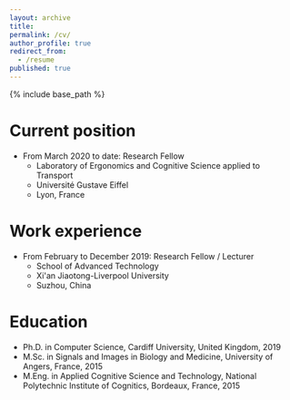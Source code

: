```yaml
---
layout: archive
title: 
permalink: /cv/
author_profile: true
redirect_from:
  - /resume
published: true
---
```


{% include base_path %}

Current position
======
* From March 2020 to date: Research Fellow
  * Laboratory of Ergonomics and Cognitive Science applied to Transport
  * Université Gustave Eiffel
  * Lyon, France
 
 
Work experience
======
* From February to December 2019: Research Fellow / Lecturer
  * School of Advanced Technology
  * Xi'an Jiaotong-Liverpool University
  * Suzhou, China  
  
Education
======
* Ph.D. in Computer Science, Cardiff University, United Kingdom, 2019
* M.Sc. in Signals and Images in Biology and Medicine, University of Angers, France, 2015
* M.Eng. in Applied Cognitive Science and Technology, National Polytechnic Institute of Cognitics, Bordeaux, France, 2015
